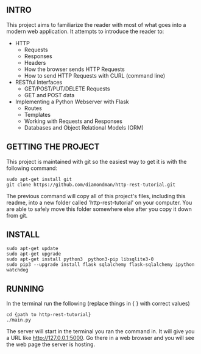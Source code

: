 ## INTRO
This project aims to familiarize the reader with most of what goes into a modern web application.
It attempts to introduce the reader to:

* HTTP
  * Requests
  * Responses
  * Headers
  * How the browser sends HTTP Requests
  * How to send HTTP Requests with CURL (command line)
* RESTful Interfaces
  * GET/POST/PUT/DELETE Requests
  * GET and POST data
* Implementing a Python Webserver with Flask
  * Routes
  * Templates
  * Working with Requests and Responses
  * Databases and Object Relational Models (ORM)


## GETTING THE PROJECT
This project is maintained with git so the easiest way to get it is with the following command:
```
sudo apt-get install git
git clone https://github.com/diamondman/http-rest-tutorial.git
```
The previous command will copy all of this project's files, including this readme, into a new folder called 'http-rest-tutorial' on your computer. You are able to safely move this folder somewhere else after you copy it down from git. 

## INSTALL
```
sudo apt-get update
sudo apt-get upgrade
sudo apt-get install python3  python3-pip libsqlite3-0
sudo pip3 --upgrade install flask sqlalchemy flask-sqlalchemy ipython watchdog
```

## RUNNING
In the terminal run the following (replace things in { } with correct values)
```
cd {path to http-rest-tutorial}
./main.py
```
The server will start in the terminal you ran the command in. It will give you a URL like http://127.0.0.1:5000. Go there in a web browser and you will see the web page the server is hosting.
